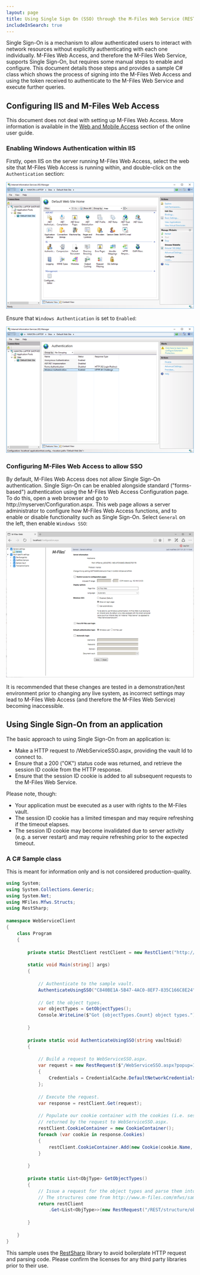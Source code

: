 ```yaml
---
layout: page
title: Using Single Sign On (SSO) through the M-Files Web Service (REST API)
includeInSearch: true
---
```


Single Sign-On is a mechanism to allow authenticated users to interact with network resources without explicitly authenticating with each one individually.  M-Files Web Access, and therefore the M-Files Web Service, supports Single Sign-On, but requires some manual steps to enable and configure.
This document details those steps and provides a sample C# class which shows the process of signing into the M-Files Web Access and using the token received to authenticate to the M-Files Web Service and execute further queries.

## Configuring IIS and M-Files Web Access

<p class="note">This document does not deal with setting up M-Files Web Access.  More information is available in the <a href="http://www.m-files.com/user-guide/latest/eng/#Configure_M-Files_Web_Access.html">Web and Mobile Access</a> section of the online user guide.</p>

### Enabling Windows Authentication within IIS

Firstly, open IIS on the server running M-Files Web Access, select the web site that M-Files Web Access is running within, and double-click on the `Authentication` section:

![Open the Authentication section](iis-1.png)

Ensure that `Windows Authentication` is set to `Enabled`:

![Enable Windows Authentication](iis-2.png)

### Configuring M-Files Web Access to allow SSO

By default, M-Files Web Access does not allow Single Sign-On authentication.  Single Sign-On can be enabled alongside standard ("forms-based") authentication using the M-Files Web Access Configuration page.
To do this, open a web browser and go to http://myserver/Configuration.aspx.  This web page allows a server administrator to configure how M-Files Web Access functions, and to enable or disable functionality such as Single Sign-On.
Select `General` on the left, then enable `Windows SSO`:

![Enable Windows Single Sign On within MFWA](mfwa-1.png)

<p class="note">It is recommended that these changes are tested in a demonstration/test environment prior to changing any live system, as incorrect settings may lead to M-Files Web Access (and therefore the M-Files Web Service) becoming inaccessible.</p>

## Using Single Sign-On from an application

The basic approach to using Single Sign-On from an application is:

* Make a HTTP request to /WebServiceSSO.aspx, providing the vault Id to connect to.
* Ensure that a 200 ("OK") status code was returned, and retrieve the session ID cookie from the HTTP response.
* Ensure that the session ID cookie is added to all subsequent requests to the M-Files Web Service.

Please note, though:

* Your application must be executed as a user with rights to the M-Files vault.
* The session ID cookie has a limited timespan and may require refreshing if the timeout elapses.
* The session ID cookie may become invalidated due to server activity (e.g. a server restart) and may require refreshing prior to the expected timeout.

### A C# Sample class

<p class="note">This is meant for information only and is not considered production-quality.</p>

```csharp
using System;
using System.Collections.Generic;
using System.Net;
using MFiles.Mfws.Structs;
using RestSharp;

namespace WebServiceClient
{
	class Program
	{

		private static IRestClient restClient = new RestClient("http://localhost");

		static void Main(string[] args)
		{

			// Authenticate to the sample vault.
			AuthenticateUsingSSO("C840BE1A-5B47-4AC0-8EF7-835C166C8E24");

			// Get the object types.
			var objectTypes = GetObjectTypes();
			Console.WriteLine($"Got {objectTypes.Count} object types.");

		}

		private static void AuthenticateUsingSSO(string vaultGuid)
		{

			// Build a request to WebServiceSSO.aspx.
			var request = new RestRequest($"/WebServiceSSO.aspx?popup=1&vault={vaultGuid}")
			{
				Credentials = CredentialCache.DefaultNetworkCredentials
			};

			// Execute the request.
			var response = restClient.Get(request);

			// Populate our cookie container with the cookies (i.e. session tokens)
			// returned by the request to WebServiceSSO.aspx.
			restClient.CookieContainer = new CookieContainer();
			foreach (var cookie in response.Cookies)
			{
				restClient.CookieContainer.Add(new Cookie(cookie.Name, cookie.Value, cookie.Path, cookie.Domain));
			}

		}

		private static List<ObjType> GetObjectTypes()
		{
			// Issue a request for the object types and parse them into the expected structure.
			// The structures come from http://www.m-files.com/mfws/samples.html
			return restClient
				.Get<List<ObjType>>(new RestRequest("/REST/structure/objecttypes")).Data;

		}

	}
}

```

<p class="note">This sample uses the <a href="http://restsharp.org/">RestSharp</a> library to avoid boilerplate HTTP request and parsing code.  Please confirm the licenses for any third party libraries prior to their use.</p>